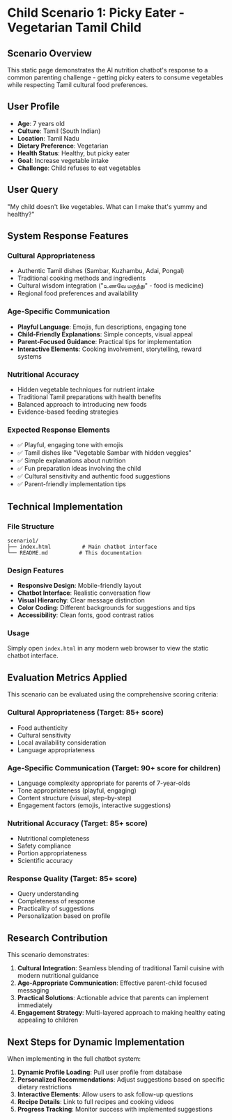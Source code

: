 # Child Scenario 1: Picky Eater - Vegetarian Tamil Child

## Scenario Overview

This static page demonstrates the AI nutrition chatbot's response to a common parenting challenge - getting picky eaters to consume vegetables while respecting Tamil cultural food preferences.

## User Profile

- **Age**: 7 years old
- **Culture**: Tamil (South Indian)
- **Location**: Tamil Nadu
- **Dietary Preference**: Vegetarian
- **Health Status**: Healthy, but picky eater
- **Goal**: Increase vegetable intake
- **Challenge**: Child refuses to eat vegetables

## User Query

"My child doesn't like vegetables. What can I make that's yummy and healthy?"

## System Response Features

### Cultural Appropriateness

- Authentic Tamil dishes (Sambar, Kuzhambu, Adai, Pongal)
- Traditional cooking methods and ingredients
- Cultural wisdom integration ("உணவே மருந்து" - food is medicine)
- Regional food preferences and availability

### Age-Specific Communication

- **Playful Language**: Emojis, fun descriptions, engaging tone
- **Child-Friendly Explanations**: Simple concepts, visual appeal
- **Parent-Focused Guidance**: Practical tips for implementation
- **Interactive Elements**: Cooking involvement, storytelling, reward systems

### Nutritional Accuracy

- Hidden vegetable techniques for nutrient intake
- Traditional Tamil preparations with health benefits
- Balanced approach to introducing new foods
- Evidence-based feeding strategies

### Expected Response Elements

- ✅ Playful, engaging tone with emojis
- ✅ Tamil dishes like "Vegetable Sambar with hidden veggies"
- ✅ Simple explanations about nutrition
- ✅ Fun preparation ideas involving the child
- ✅ Cultural sensitivity and authentic food suggestions
- ✅ Parent-friendly implementation tips

## Technical Implementation

### File Structure

```
scenario1/
├── index.html          # Main chatbot interface
└── README.md          # This documentation
```

### Design Features

- **Responsive Design**: Mobile-friendly layout
- **Chatbot Interface**: Realistic conversation flow
- **Visual Hierarchy**: Clear message distinction
- **Color Coding**: Different backgrounds for suggestions and tips
- **Accessibility**: Clean fonts, good contrast ratios

### Usage

Simply open `index.html` in any modern web browser to view the static chatbot interface.

## Evaluation Metrics Applied

This scenario can be evaluated using the comprehensive scoring criteria:

### Cultural Appropriateness (Target: 85+ score)

- Food authenticity
- Cultural sensitivity
- Local availability consideration
- Language appropriateness

### Age-Specific Communication (Target: 90+ score for children)

- Language complexity appropriate for parents of 7-year-olds
- Tone appropriateness (playful, engaging)
- Content structure (visual, step-by-step)
- Engagement factors (emojis, interactive suggestions)

### Nutritional Accuracy (Target: 85+ score)

- Nutritional completeness
- Safety compliance
- Portion appropriateness
- Scientific accuracy

### Response Quality (Target: 85+ score)

- Query understanding
- Completeness of response
- Practicality of suggestions
- Personalization based on profile

## Research Contribution

This scenario demonstrates:

1. **Cultural Integration**: Seamless blending of traditional Tamil cuisine with modern nutritional guidance
2. **Age-Appropriate Communication**: Effective parent-child focused messaging
3. **Practical Solutions**: Actionable advice that parents can implement immediately
4. **Engagement Strategy**: Multi-layered approach to making healthy eating appealing to children

## Next Steps for Dynamic Implementation

When implementing in the full chatbot system:

1. **Dynamic Profile Loading**: Pull user profile from database
2. **Personalized Recommendations**: Adjust suggestions based on specific dietary restrictions
3. **Interactive Elements**: Allow users to ask follow-up questions
4. **Recipe Details**: Link to full recipes and cooking videos
5. **Progress Tracking**: Monitor success with implemented suggestions
